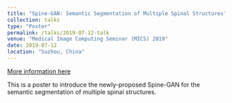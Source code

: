 ```yaml
---
title: "Spine-GAN: Semantic Segmentation of Multiple Spinal Structures"
collection: talks
type: "Poster"
permalink: /talks/2019-07-12-talk
venue: "Medical Image Computing Seminar (MICS) 2019"
date: 2019-07-12
location: "Suzhou, China"
---
```


[More information here](https://zhyhan.github.io/files/MICS2019_poster.pdf)

This is a poster to introduce the newly-proposed Spine-GAN for the semantic segmentation of multiple spinal structures.

